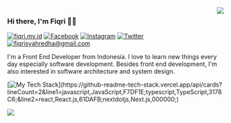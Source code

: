 <img align="right" src="https://github-readme-stats.vercel.app/api/top-langs/?username=fiqrisr&layout=compact">

### Hi there, I'm Fiqri :man_technologist:

[![fiqri.my.id](https://img.shields.io/static/v1?label=fiqri.my.id&message=%20&color=yellow&logo=&style=flat-square&logoColor=white)](https://fiqri.my.id/)
[![Facebook](https://img.shields.io/static/v1?label=Facebook&message=%20&color=blue&logo=Facebook&style=flat-square&logoColor=white)](https://www.facebook.com/fiqrisyahredha/)
[![Instagram](https://img.shields.io/static/v1?label=Instagram&message=%20&color=orange&logo=Instagram&style=flat-square&logoColor=white)](https://www.instagram.com/fiqrisyahredha/)
[![Twitter](https://img.shields.io/static/v1?label=Twitter&message=%20&color=1da1f2&logo=Twitter&style=flat-square&logoColor=white)](https://www.twitter.com/fiqrisyahredha/)
[![fiqrisyahredha@gmail.com](https://img.shields.io/static/v1?label=fiqrisyahredha@gmail.com&message=%20&color=red&logo=gmail&style=flat-square&logoColor=white)](mailto:fiqrisyahredha@gmail.com)

I'm a Front End Developer from Indonesia. I love to learn new things every day especially software development. Besides front end development, I'm also interested in software architecture and system design.

[![My Tech Stack](https://github-readme-tech-stack.vercel.app/api/cards?lineCount=2&line1=javascript,JavaScript,F7DF1E;typescript,TypeScript,3178C6;&line2=react,React.js,61DAFB;nextdotjs,Next.js,000000;)](https://github-readme-tech-stack.vercel.app/api/cards?lineCount=2&line1=javascript,JavaScript,F7DF1E;typescript,TypeScript,3178C6;&line2=react,React.js,61DAFB;nextdotjs,Next.js,000000;)

<a href="https://github-readme-stats.vercel.app/api/wakatime?username=@fiqrisr&layout=compact">
  <img align="center" src="https://github-readme-stats.vercel.app/api/wakatime?username=@fiqrisr&layout=compact" />
</a>
